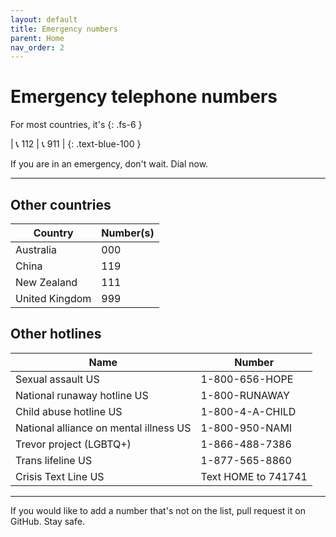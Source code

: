 ```yaml
---
layout: default
title: Emergency numbers
parent: Home
nav_order: 2
---
```


# Emergency telephone numbers

For most countries, it's
{: .fs-6 }

| <span class="fs-9">📞 112</span> | <span class="fs-9">📞 911</span> |
{: .text-blue-100 }

If you are in an emergency, <span class="text-red-300">don't wait. Dial now.</span>

---

## Other countries

| Country        | Number(s) |
|----------------|-----------|
| Australia      | 000       |
| China          | 119       |
| New Zealand    | 111       |
| United Kingdom | 999       |

## Other hotlines

| Name                                   | Number              |
|----------------------------------------|---------------------|
| Sexual assault US                      | 1-800-656-HOPE      |
| National runaway hotline US            | 1-800-RUNAWAY       |
| Child abuse hotline US                 | 1-800-4-A-CHILD     |
| National alliance on mental illness US | 1-800-950-NAMI      |
| Trevor project (LGBTQ+)                | 1-866-488-7386      |
| Trans lifeline US                      | 1-877-565-8860      |
| Crisis Text Line US                    | Text HOME to 741741 |

---

If you would like to add a number that's not on the list, pull request it on GitHub.
Stay safe.